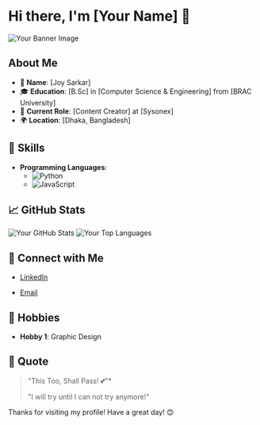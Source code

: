 # Hi there, I'm [Your Name] 👋

![Your Banner Image](URL_TO_YOUR_BANNER_IMAGE)

## About Me

- 🌟 **Name**: [Joy Sarkar]
- 🎓 **Education**: [B.Sc] in [Computer Science & Engineering] from [BRAC University]
- 💼 **Current Role**: [Content Creator] at [Sysonex]
- 🌍 **Location**: [Dhaka, Bangladesh]
<!-- 🌐 **Website**: [Your Personal Website] -->

## 🚀 Skills

- **Programming Languages**: 
  - ![Python](https://img.shields.io/badge/Python-3776AB?style=for-the-badge&logo=python&logoColor=white)
  - ![JavaScript](https://img.shields.io/badge/JavaScript-F7DF1E?style=for-the-badge&logo=javascript&logoColor=black)
  <!-- ![C++](https://img.shields.io/badge/C++-00599C?style=for-the-badge&logo=c%2B%2B&logoColor=white) -->
  <!-- - **Frameworks and Libraries**: 
  - ![React](https://img.shields.io/badge/React-61DAFB?style=for-the-badge&logo=react&logoColor=black)
  - ![Node.js](https://img.shields.io/badge/Node.js-339933?style=for-the-badge&logo=nodedotjs&logoColor=white)
  - ![Django](https://img.shields.io/badge/Django-092E20?style=for-the-badge&logo=django&logoColor=white)
  <!-- - **Databases**: 
  - ![PostgreSQL](https://img.shields.io/badge/PostgreSQL-336791?style=for-the-badge&logo=postgresql&logoColor=white)
  - ![MongoDB](https://img.shields.io/badge/MongoDB-47A248?style=for-the-badge&logo=mongodb&logoColor=white)
  <!-- - **Tools and Platforms**: 
  - ![GitHub](https://img.shields.io/badge/GitHub-181717?style=for-the-badge&logo=github&logoColor=white)
  - ![Docker](https://img.shields.io/badge/Docker-2496ED?style=for-the-badge&logo=docker&logoColor=white)
  - ![AWS](https://img.shields.io/badge/AWS-232F3E?style=for-the-badge&logo=amazonaws&logoColor=white) -->

<!--## 🏆 Achievements

- **Award/Recognition 1**: Brief description
- **Award/Recognition 2**: Brief description -->

## 📈 GitHub Stats

![Your GitHub Stats](https://github-readme-stats.vercel.app/api?username=joysarkar077&show_icons=true&theme=radical)
![Your Top Languages](https://github-readme-stats.vercel.app/api/top-langs/?username=joysarkar077&layout=compact&theme=radical)

<!--## 📚 Projects

<!-- **[Project 1](URL_TO_PROJECT_1)**: Brief description of what this project is about and what technologies were used.
<!-- **[Project 2](URL_TO_PROJECT_2)**: Brief description of what this project is about and what technologies were used. -->

## 💬 Connect with Me

- [LinkedIn](https://www.linkedin.com/in/joysarkar077)
<!-- [Twitter](https://twitter.com/YOUR_TWITTER_HANDLE) -->
- [Email](mailto:joysarkar+github@gmail.com)

## 🎨 Hobbies

- **Hobby 1**: Graphic Design

<!--## 🌱 Currently Learning

- **Technology/Skill 1**
- **Technology/Skill 2**

## 🤝 Open to Collaborate On

- **Project/Area 1**
- **Project/Area 2** -->

<!--## 🔭 Future Goals

- Goal 1
- Goal 2 -->

## 💬 Quote

> "This Too, Shall Pass! 💕"*
>
> "I will try until I can not try anymore!"

Thanks for visiting my profile! Have a great day! 😊
